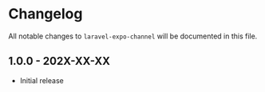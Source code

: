 # Changelog

All notable changes to `laravel-expo-channel` will be documented in this file.

## 1.0.0 - 202X-XX-XX

- Initial release
